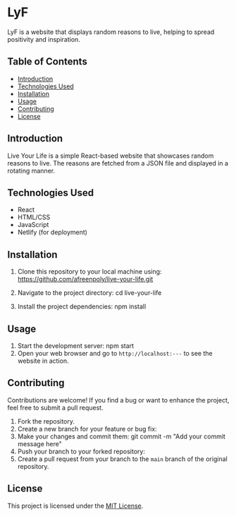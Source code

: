 # LyF
LyF is a website that displays random reasons to live, helping to spread positivity and inspiration.

## Table of Contents
- [Introduction](#introduction)
- [Technologies Used](#technologies-used)
- [Installation](#installation)
- [Usage](#usage)
- [Contributing](#contributing)
- [License](#license)

## Introduction
Live Your Life is a simple React-based website that showcases random reasons to live. The reasons are fetched from a JSON file and displayed in a rotating manner.


## Technologies Used
- React
- HTML/CSS
- JavaScript
- Netlify (for deployment)

## Installation
1. Clone this repository to your local machine using:
    https://github.com/afreenpoly/live-your-life.git

2. Navigate to the project directory:
   cd live-your-life

3. Install the project dependencies:
   npm install

## Usage

1. Start the development server:
   npm start
2. Open your web browser and go to `http://localhost:---` to see the website in action.

## Contributing
Contributions are welcome! If you find a bug or want to enhance the project, feel free to submit a pull request.

1. Fork the repository.
2. Create a new branch for your feature or bug fix:
3. Make your changes and commit them:
   git commit -m "Add your commit message here"
4. Push your branch to your forked repository:
5. Create a pull request from your branch to the `main` branch of the original repository.

## License
This project is licensed under the [MIT License](LICENSE).
 


